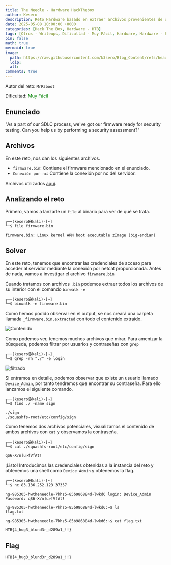```yaml
---
title: The Needle - Hardware HackThebox
author: Kesero
description: Reto Hardware basado en extraer archivos provenientes de un firmware.
date: 2025-05-08 10:00:00 +0000
categories: [Hack The Box, Hardware - HTB]
tags: [Otros - Writeups, Dificultad - Muy Fácil, Hardware, Hardware - Firmware, Otros - HTB, HTB - Hardware]
pin: false
math: true
mermaid: true
image:
  path: https://raw.githubusercontent.com/k3sero/Blog_Content/refs/heads/main/HackTheBox/assets/Hardware.png
  lqip: 
  alt: 
comments: true
---
```


Autor del reto: `MrR3boot`

Dificultad: <font color=green>Muy Fácil</font>

## Enunciado

"As a part of our SDLC process, we've got our firmware ready for security testing. Can you help us by performing a security assessment?"

## Archivos

En este reto, nos dan los siguientes archivos.

- `firmware.bin`: Contiene el firmware mencionado en el enunciado.
- `Conexión por nc`: Contiene la conexión por nc del servidor.

Archivos utilizados [aquí](https://github.com/k3sero/Blog_Content/tree/main/HackTheBox/Hardware/The-needle).

## Analizando el reto

Primero, vamos a lanzarle un `file` al binario para ver de qué se trata.

    ┌──(kesero㉿kali)-[~]
    └─$ file firmware.bin

    firmware.bin: Linux kernel ARM boot executable zImage (big-endian)

## Solver

En este reto, tenemos que encontrar las credenciales de acceso para acceder al servidor mediante la conexión por netcat proporcionada. Antes de nada, vamos a investigar el archivo `firwmare.bin`

Cuando tratamos con archivos `.bin` podemos extraer todos los archivos de su interior con el comando `binwalk -e`

    ┌──(kesero㉿kali)-[~]
    └─$ binwalk -e firmware.bin

Como hemos podido observar en el output, se nos creará una carpeta llamada `_firmware.bin.extracted` con todo el contenido extraído.

![Contenido](https://marcocampione.com/posts/202304-write-up-the-needle-htb/images/inside_folder.png)

Como podemos ver, tenemos muchos archivos que mirar. Para amenizar la búsqueda, podemos filtrar por usuarios y contraseñas con `grep`

    ┌──(kesero㉿kali)-[~]
    └─$ grep -rn "./" -e login

![filtrado](https://marcocampione.com/posts/202304-write-up-the-needle-htb/images/grep.png)

Si entramos en detalle, podemos observar que existe un usuario llamado `Device_Admin`, por tanto tendremos que encontrar su contraseña. Para ello lanzamos el siguiente comando.

    ┌──(kesero㉿kali)-[~]
    └─$ find ./ -name sign

    ./sign
    ./squashfs-root/etc/config/sign

Como tenemos dos archivos potenciales, visualizamos el contenido de ambos archivos con `cat` y observamos la contraseña.

    ┌──(kesero㉿kali)-[~]
    └─$ cat ./squashfs-root/etc/config/sign

    qS6-X/n]u>fVfAt!

¡Listo! Introducimos las credenciales obtenidas a la instancia del reto y obtenemos una shell como `Device_Admin` y obtenemos la flag.

    ┌──(kesero㉿kali)-[~]
    └─$ nc 83.136.252.123 37357

    ng-985305-hwtheneedle-7khz5-85b986884d-lwkd6 login: Device_Admin
    Password: qS6-X/n]u>fVfAt!

    ng-985305-hwtheneedle-7khz5-85b986884d-lwkd6:~$ ls       
    flag.txt

    ng-985305-hwtheneedle-7khz5-85b986884d-lwkd6:~$ cat flag.txt

    HTB{4_hug3_blund3r_d289a1_!!}

## Flag

`HTB{4_hug3_blund3r_d289a1_!!}`